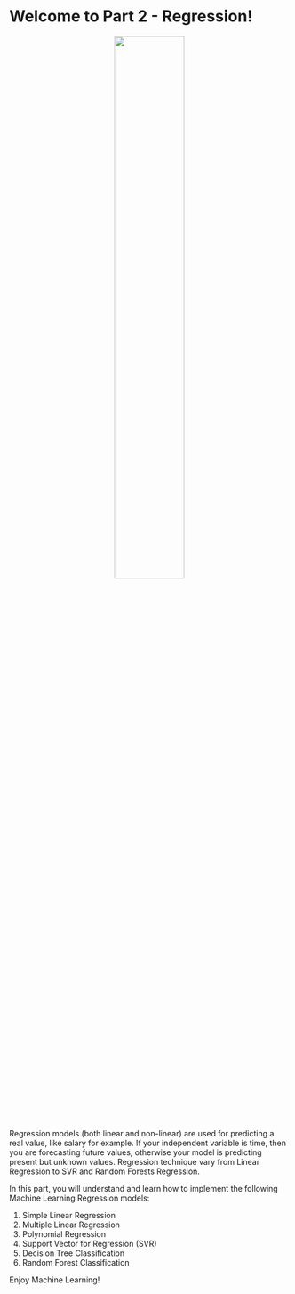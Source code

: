 # Welcome to Part 2 - Regression!

<p align="center">
    <img src="https://www.explainxkcd.com/wiki/images/2/24/curve_fitting.png" width="50%"/>
</p>

Regression models (both linear and non-linear) are used for predicting a real value, like salary for example. If your independent variable is time, then you are forecasting future values, otherwise your model is predicting present but unknown values. Regression technique vary from Linear Regression to SVR and Random Forests Regression.

In this part, you will understand and learn how to implement the following Machine Learning Regression models:

1. Simple Linear Regression
2. Multiple Linear Regression
3. Polynomial Regression
4. Support Vector for Regression (SVR)
5. Decision Tree Classification
6. Random Forest Classification


Enjoy Machine Learning!